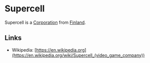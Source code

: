 # Supercell

Supercell is a [Corporation](240000000.md) from [Finland](140000089.md).

## Links

- Wikipedia: [https://en.wikipedia.org](https://en.wikipedia.org/wiki/Supercell_(video_game_company))
